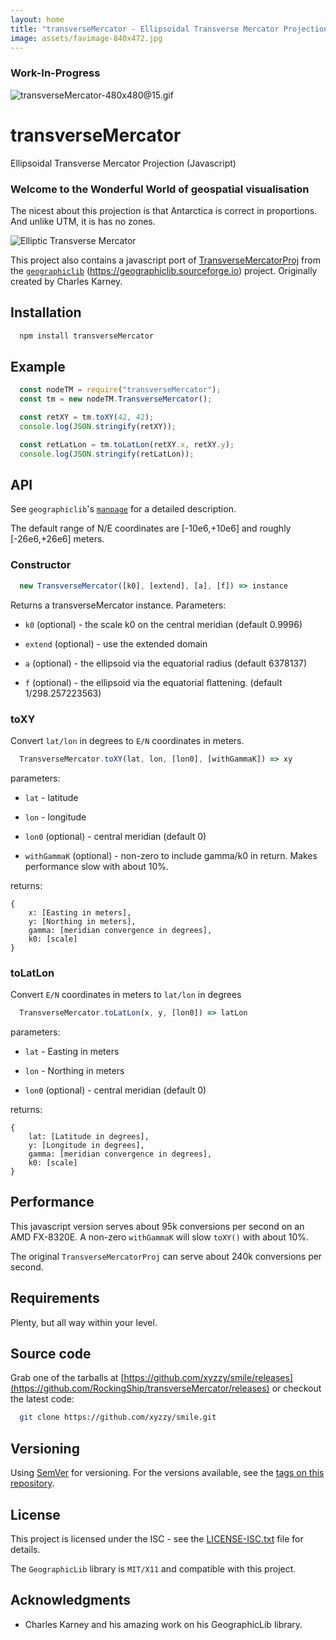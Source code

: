 ```yaml
---
layout: home
title: "transverseMercator - Ellipsoidal Transverse Mercator Projection (Javascript)"
image: assets/favimage-840x472.jpg
---
```


### Work-In-Progress

![transverseMercator-480x480@15.gif](transverseMercator-480x480%4015.gif)

# transverseMercator

Ellipsoidal Transverse Mercator Projection (Javascript)

### Welcome to the Wonderful World of geospatial visualisation

The nicest about this projection is that Antarctica is correct in proportions. And unlike UTM, it is has no zones.

![Elliptic Transverse Mercator](transverseMercator-480x480@15.gif)

This project also contains a javascript port of [TransverseMercatorProj](https://geographiclib.sourceforge.io/html/TransverseMercatorProj.1.html) from the [`geographiclib`](https://geographiclib.sourceforge.io) (https://geographiclib.sourceforge.io) project.
Originally created by Charles Karney.

## Installation

```sh
  npm install transverseMercator
```

## Example

```javascript
  const nodeTM = require("transverseMercator");
  const tm = new nodeTM.TransverseMercator();

  const retXY = tm.toXY(42, 42);
  console.log(JSON.stringify(retXY));

  const retLatLon = tm.toLatLon(retXY.x, retXY.y);
  console.log(JSON.stringify(retLatLon));
```

## API

See `geographiclib`'s [`manpage`](https://geographiclib.sourceforge.io/html/TransverseMercatorProj.1.html) for a detailed description.

The default range of N/E coordinates are \[-10e6,+10e6\] and roughly \[-26e6,+26e6\] meters.

### Constructor

```javascript
  new TransverseMercator([k0], [extend], [a], [f]) => instance
```

Returns a transverseMercator instance. Parameters:

* `k0` (optional) - the scale k0 on the central meridian (default 0.9996)

* `extend` (optional) - use the extended domain

* `a` (optional) -  the ellipsoid via the equatorial radius (default 6378137)

* `f` (optional) -  the ellipsoid via the equatorial flattening. (default 1/298.257223563)

### toXY

Convert `lat/lon` in degrees to `E/N` coordinates in meters.

```javascript
  TransverseMercator.toXY(lat, lon, [lon0], [withGammaK]) => xy
```

parameters:

* `lat` - latitude

* `lon` - longitude

* `lon0` (optional) -  central meridian (default 0)

* `withGammaK` (optional) - non-zero to include gamma/k0 in return.  Makes performance slow with about 10%.

returns:

```
{
	x: [Easting in meters],
	y: [Northing in meters],
	gamma: [meridian convergence in degrees],
	k0: [scale]
}
```

### toLatLon

Convert `E/N` coordinates in meters to `lat/lon` in degrees

```javascript
  TransverseMercator.toLatLon(x, y, [lon0]) => latLon
```

parameters:

* `lat` - Easting in meters

* `lon` - Northing in meters

* `lon0` (optional) -  central meridian (default 0)

returns:

```
{
	lat: [Latitude in degrees],
	y: [Longitude in degrees],
	gamma: [meridian convergence in degrees],
	k0: [scale]
}
```

## Performance

This javascript version serves about 95k conversions per second on an AMD FX-8320E.
A non-zero `withGammaK` will slow `toXY()` with about 10%.

The original `TransverseMercatorProj` can serve about 240k conversions per second.

## Requirements

Plenty, but all way within your level.

## Source code

Grab one of the tarballs at [https://github.com/xyzzy/smile/releases](https://github.com/RockingShip/transverseMercator/releases) or checkout the latest code:

```sh
  git clone https://github.com/xyzzy/smile.git
```

## Versioning

Using [SemVer](http://semver.org/) for versioning. For the versions available, see the [tags on this repository](https://github.com/RockingShip/transverseMercator/tags).

## License

This project is licensed under the ISC - see the [LICENSE-ISC.txt](LICENSE-ISC.txt) file for details.

The `GeographicLib` library is `MIT/X11` and compatible with this project.

## Acknowledgments

* Charles Karney and his amazing work on his GeographicLib library.
